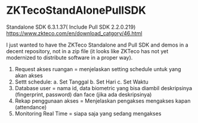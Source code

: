 # ZKTecoStandAlonePullSDK
Standalone SDK 6.3.1.37( Include Pull SDK 2.2.0.219) https://www.zkteco.com/en/download_catgory/46.html

I just wanted to have the ZKTeco Standalone and Pull SDK and demos in a decent repository, not in a zip file (it looks like ZKTeco has not yet modernized to distribute software in a proper way).

1.	Request akses ruangan = menjelaskan setting schedule untuk yang akan akses 
2.	Settt schedule:
	a.	Set Tanggal	
	b.	Set Hari
	c.	Set Waktu
3.	Database user = nama id, data biometric yang bisa diambil deskripsinya (fingerprint, password) dan face (jika ada deskripsinya)
4.	Rekap penggunaan akses = Menjelaskan pengakses mengakses kapan (attendance)
5.	Monitoring Real Time = siapa saja yang sedang mengakses
